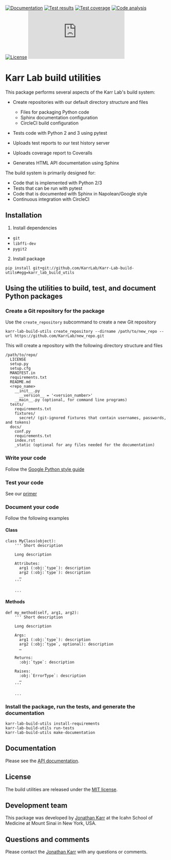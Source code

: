 <!--[![PyPI package](https://img.shields.io/pypi/v/Karr-Lab-build-utils.svg)](https://pypi.python.org/pypi/Karr-Lab-build-utils)-->
[![Documentation](https://readthedocs.org/projects/karr-lab-build-utils/badge/?version=latest)](http://karr-lab-build-utils.readthedocs.org)
[![Test results](https://circleci.com/gh/KarrLab/Karr-Lab-build-utils.svg?style=shield)](https://circleci.com/gh/KarrLab/Karr-Lab-build-utils)
[![Test coverage](https://coveralls.io/repos/github/KarrLab/Karr-Lab-build-utils/badge.svg)](https://coveralls.io/github/KarrLab/Karr-Lab-build-utils)
[![Code analysis](https://codeclimate.com/github/KarrLab/Karr-Lab-build-utils/badges/gpa.svg)](https://codeclimate.com/github/KarrLab/Karr-Lab-build-utils)
[![License](https://img.shields.io/github/license/KarrLab/Karr-Lab-build-utils.svg)](LICENSE)
![Analytics](https://ga-beacon.appspot.com/UA-86759801-1/Karr-Lab-build-utils/README.md?pixel)

# Karr Lab build utilities

This package performs several aspects of the Karr Lab's build system:

* Create repositories with our default directory structure and files

  * Files for packaging Python code
  * Sphinx documentation configuration
  * CircleCI build configuration

* Tests code with Python 2 and 3 using pytest
* Uploads test reports to our test history server
* Uploads coverage report to Coveralls
* Generates HTML API documentation using Sphinx

The build system is primarily designed for:

* Code that is implemented with Python 2/3
* Tests that can be run with pytest
* Code that is documented with Sphinx in Napolean/Google style
* Continuous integration with CircleCI

## Installation

1. Install dependencies

  * `git`
  * `libffi-dev`
  * `pygit2`

2. Install package 
  ```
  pip install git+git://github.com/KarrLab/Karr-Lab-build-utils#egg=karr_lab_build_utils
  ```

## Using the utilities to build, test, and document Python packages

### Create a Git repository for the package

Use the `create_repository` subcommand to create a new Git repository
```
karr-lab-build-utils create_repository --dirname /path/to/new_repo --url https://github.com/KarrLab/new_repo.git
```

This will create a repository with the following directory structure and files
```
/path/to/repo/
  LICENSE
  setup.py
  setup.cfg
  MANIFEST.in  
  requirements.txt
  README.md
  <repo_name>
    __init__.py
      __version__ = '<version_number>'
    __main__.py (optional, for command line programs)
  tests/
    requirements.txt
    fixtures/
      secret/ (git-ignored fixtures that contain usernames, passwords, and tokens)
  docs/
    conf.py
    requirements.txt
    index.rst
    _static (optional for any files needed for the documentation)
```

### Write your code

Follow the [Google Python style guide](https://google.github.io/styleguide/pyguide.html)

### Test your code

See our [primer](http://intro-to-wc-modeling.readthedocs.io/en/latest/concepts_skills/software_engineering/testing_python.html)

### Document your code

Follow the following examples

#### Class
```
class MyClass(object):
    ''' Short description

    Long description

    Attributes:
      arg1 (:obj:`type`): description
      arg2 (:obj:`type`): description
      …
    '''

    ...
```

#### Methods
```
def my_method(self, arg1, arg2):
    ''' Short description

    Long description

    Args:
      arg1 (:obj:`type`): description
      arg2 (:obj:`type`, optional): description
      …

    Returns:
      :obj:`type`: description

    Raises:
      :obj:`ErrorType`: description
      …
    '''

    ...
```

### Install the package, run the tests, and generate the documentation
```
karr-lab-build-utils install-requirements
karr-lab-build-utils run-tests
karr-lab-build-utils make-documentation
```

## Documentation
Please see the [API documentation](http://Karr-Lab-build-utils.readthedocs.io).

## License
The build utilities are released under the [MIT license](LICENSE).

## Development team
This package was developed by [Jonathan Karr](http://www.karrlab.org) at the Icahn School of Medicine at Mount Sinai in New York, USA.

## Questions and comments
Please contact the [Jonathan Karr](http://www.karrlab.org) with any questions or comments.
